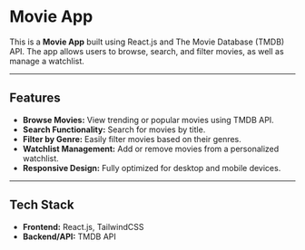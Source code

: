 # Movie App

This is a **Movie App** built using React.js and The Movie Database (TMDB) API. The app allows users to browse, search, and filter movies, as well as manage a watchlist.

---

## Features

- **Browse Movies:** View trending or popular movies using TMDB API.
- **Search Functionality:** Search for movies by title.
- **Filter by Genre:** Easily filter movies based on their genres.
- **Watchlist Management:** Add or remove movies from a personalized watchlist.
- **Responsive Design:** Fully optimized for desktop and mobile devices.

---

## Tech Stack

- **Frontend:** React.js, TailwindCSS
- **Backend/API:** TMDB API


